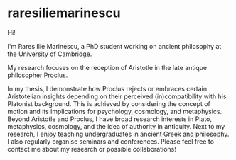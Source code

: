 # raresiliemarinescu
Hi!

I'm Rareș Ilie Marinescu, a PhD student working on ancient philosophy at the University of Cambridge.

My research focuses on the reception of Aristotle in the late antique philosopher Proclus.

In my thesis, I demonstrate how Proclus rejects or embraces certain Aristotelian insights depending 
on their perceived (in)compatibility with his Platonist background. This is achieved by considering 
the concept of motion and its implications for psychology, cosmology, and metaphysics.
Beyond Aristotle and Proclus, I have broad research interests in Plato, metaphysics, cosmology, and the
idea of authority in antiquity.
Next to my research, I enjoy teaching undergraduates in ancient Greek and philosophy. I also regularly 
organise seminars and conferences.
Please feel free to contact me about my research or possible collaborations!

